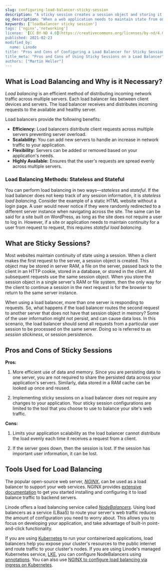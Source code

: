 ```yaml
---
slug: configuring-load-balancer-sticky-session
description: "A sticky session creates a session object and storing it on the client or server.  We'll explain how that works, and the pros and cons of this approach."
og_description: "When a web application needs to maintain state from one request to another, you should consider configuring your load balancer to use sticky sessions. A sticky session enables your load balancer to persist data by creating a session object and storing it on the client or server. This overview provides a definition for sticky sessions along with the pros and cons of using this common load balancer configuration."
keywords: [‘loadbalancer sticky session']
tags: ['nginx','networking']
license: '[CC BY-ND 4.0](https://creativecommons.org/licenses/by-nd/4.0)'
published: 2021-02-23
modified_by:
  name: Linode
title: "Pros and Cons of Configuring a Load Balancer for Sticky Sessions"
title_meta: "Pros and Cons of Using Sticky Sessions on a Load Balancer"
authors: ["Martin Heller"]
---
```


## What is Load Balancing and Why is it Necessary?

*Load balancing* is an efficient method of distributing incoming network traffic across multiple servers. Each load balancer lies between client devices and servers. The load balancer receives and distributes incoming requests to the available and healthy server.

Load balancers provide the following benefits:

- **Efficiency:** Load balancers distribute client requests across multiple servers preventing server overload.
- **Scalability:** You can add new servers to handle an increase in network traffic to your application.
- **Flexibility:** Servers can be added or removed based on your application's needs.
- **Highly Available:** Ensures that the user's requests are spread evenly across multiple servers.

### Load Balancing Methods: Stateless and Stateful

You can perform load balancing in two ways—*stateless* and *stateful*. If the load balancer does not keep track of any session information, it is *stateless load balancing*. Consider the example of a static HTML website without a login page. A user would never notice if they were randomly redirected to a different server instance when navigating across the site. The same can be said for a site built on WordPress, as long as the site does not require a user to log in. However, if a site or application needs to maintain continuity for a user from request to request, this requires *stateful load balancing*.

## What are Sticky Sessions?

Most websites maintain continuity of state using a session. When a client makes the first request to the server, a session object is created. This object may be stored in server RAM, a file on the server, passed back to the client in an HTTP cookie, stored in a database, or stored in the client. All subsequent requests use the same session object. When you store the session object in a single server's RAM or file system, then the only way for the client to continue a session in the next request is for the browser to return to the same server instance.

When using a load balancer, more than one server is responding to requests. So, what happens if the load balancer routes the second request to another server that does not have that session object in memory? Some of the user information might not persist, and can cause data loss. In this scenario, the load balancer should send all requests from a particular user session to be processed on the same server. Doing so is referred to as *session stickiness*, or session persistence.

## Pros and Cons of Sticky Sessions

**Pros:**

1. More efficient use of data and memory. Since you are persisting data to one server, you are not required to share the persisted data across your application's servers. Similarly, data stored in a RAM cache can be looked up once and reused.

1. Implementing sticky sessions on a load balancer does not require any changes to your application. Your sticky session configurations are limited to the tool that you choose to use to balance your site's web traffic.

**Cons:**

1. Limits your application scalability as the load balancer cannot distribute the load evenly each time it receives a request from a client.

1. If the server goes down, then the session is lost. If the session has important user information, it can be lost.

## Tools Used for Load Balancing

The popular open-source web server, [*NGINX*](/docs/guides/web-servers/nginx/), can be used as a load balancer to support your web services. NGINX provides [extensive documentation](https://docs.nginx.com/nginx/admin-guide/load-balancer/http-load-balancer/) to get you started installing and configuring it to load balance traffic to backend servers.

Linode offers a load balancing service called [*NodeBalancers*](/docs/products/networking/nodebalancers/). Using load balancers as a service (LBaaS) to route your server's web traffic reduces the amount of configuration you need to worry about. This allows you to focus on developing your application, and take advantage of built-in point-and-click functionality.

If you are using [Kubernetes](/docs/guides/beginners-guide-to-kubernetes/) to run your containerized applications, load balancers help you expose your cluster's resources to the public internet and route traffic to your cluster's nodes. If you are using Linode's managed Kubernetes service, [LKE](https://www.linode.com/products/kubernetes/), you can configure NodeBalancers using [annotations](/docs/products/compute/kubernetes/guides/load-balancing/#configuring-your-linode-nodebalancers-with-annotations). You can also use [NGINX to configure load balancing via ingress on Kubernetes](https://www.nginx.com/blog/nginx-plus-ingress-controller-kubernetes-load-balancing/).
